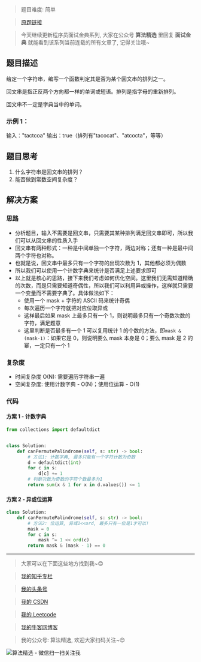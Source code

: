 > 题目难度: 简单

> [原题链接](https://leetcode-cn.com/problems/palindrome-permutation-lcci/)

> 今天继续更新程序员面试金典系列, 大家在公众号 **算法精选** 里回复 **面试金典** 就能看到该系列当前连载的所有文章了, 记得关注哦~

## 题目描述

给定一个字符串，编写一个函数判定其是否为某个回文串的排列之一。

回文串是指正反两个方向都一样的单词或短语。排列是指字母的重新排列。

回文串不一定是字典当中的单词。

### 示例 1：

输入："tactcoa"
输出：true（排列有"tacocat"、"atcocta"，等等）

## 题目思考

1. 什么字符串是回文串的排列？
2. 能否做到常数空间复杂度？

## 解决方案

### 思路

- 分析题目，输入不需要是回文串，只需要其某种排列满足回文串即可，所以我们可以从回文串的性质入手
- 回文串有两种形式：一种是中间单独一个字符，两边对称；还有一种是最中间两个字符也对称。
- 也就是说，回文串中最多只有一个字符的出现次数为 1，其他都必须为偶数
- 所以我们可以使用一个计数字典来统计是否满足上述要求即可
- 以上就是核心的思路，接下来我们考虑如何优化空间。这里我们无需知道精确的次数，而是只需要知道奇偶性，所以我们可以利用异或操作，这样就只需要一个变量而不需要字典了。具体做法如下：
  - 使用一个 mask + 字符的 ASCII 码来统计奇偶
  - 每次遍历一个字符就把对应位取异或
  - 这样最后如果 mask 上最多只有一个 1，则说明最多只有一个奇数次数的字符，满足题意
  - 这里判断是否最多有一个 1 可以复用统计 1 的个数的方法，即`mask & (mask-1)`：如果它是 0，则说明要么 mask 本身是 0；要么 mask 是 2 的幂，一定只有一个 1

### 复杂度

- 时间复杂度 O(N): 需要遍历字符串一遍
- 空间复杂度: 使用计数字典 - O(N)；使用位运算 - O(1)

### 代码

#### 方案 1 - 计数字典

```python
from collections import defaultdict


class Solution:
    def canPermutePalindrome(self, s: str) -> bool:
        # 方法1: 计数字典, 最多只能有一个字符计数为奇数
        d = defaultdict(int)
        for c in s:
            d[c] += 1
        # 判断次数为奇数的字符个数最多为1
        return sum(x & 1 for x in d.values()) <= 1
```

#### 方案 2 - 异或位运算

```python
class Solution:
    def canPermutePalindrome(self, s: str) -> bool:
        # 方法2: 位运算, 异或1<<ord, 最多只有一位是1才可以!
        mask = 0
        for c in s:
            mask ^= 1 << ord(c)
        return mask & (mask - 1) == 0
```

---

> 大家可以在下面这些地方找到我~😊

> [我的知乎专栏](https://zhuanlan.zhihu.com/c_1242508721932464128)

> [我的头条号](https://www.toutiao.com/c/user/1090304683804520/#mid=1671643017345028)

> [我的 CSDN](https://me.csdn.net/zjulyx1993)

> [我的 Leetcode](https://leetcode-cn.com/u/suibianfahui/)

> [我的牛客网博客](https://blog.nowcoder.net/zjulyx)

> 我的公众号: 算法精选, 欢迎大家扫码关注~😊

![算法精选 - 微信扫一扫关注我](https://mmbiz.qpic.cn/mmbiz_jpg/1KjZicMlYPMgZWmoL4eYcs6UcfmvsetDWME2YJyaCp9oT9z3U573FWENBNhyOByxYI0epew6O37hiaOhdh90QeJg/640?wx_fmt=jpeg&tp=webp&wxfrom=5&wx_lazy=1&wx_co=1)
